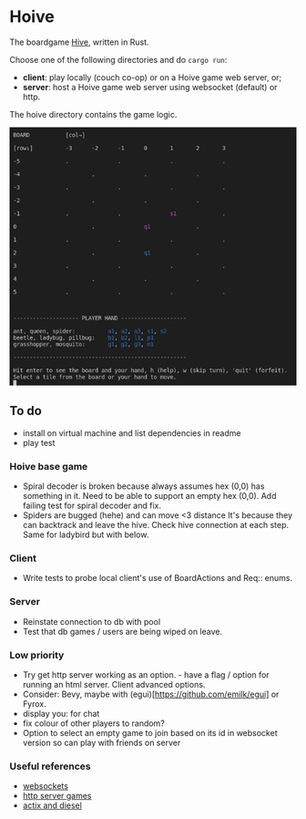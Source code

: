 # Hoive
The boardgame [Hive](https://en.wikipedia.org/wiki/Hive_(game)), written in Rust.

Choose one of the following directories and do `cargo run`:
- **client**: play locally (couch co-op) or on a Hoive game web server, or;
- **server**: host a Hoive game web server using websocket (default) or http.

The hoive directory contains the game logic.

![snapshot of the app](/misc/gameplay.png "snapshot of the app")

## To do

- install on virtual machine and list dependencies in readme
- play test

### Hoive base game
- Spiral decoder is broken because always assumes hex (0,0) has something in it. Need to be able to support an empty hex (0,0). Add failing test for spiral decoder and fix.
- Spiders are bugged (hehe) and can move <3 distance It's because they can backtrack and leave the hive. Check hive connection at each step. Same for ladybird but with below.


### Client

- Write tests to probe local client's use of BoardActions and Req:: enums.

### Server

- Reinstate connection to db with pool
- Test that db games / users are being wiped on leave.


### Low priority

- Try get http server working as an option. - have a flag / option for running an html server. Client advanced options.
- Consider: Bevy, maybe with (egui)[https://github.com/emilk/egui] or Fyrox.
- display you: for chat
- fix colour of other players to random?
- Option to select an empty game to join based on its id in websocket version so can play with friends on server


### Useful references
- [websockets](https://github.com/actix/examples/tree/99d0afde28d14a0b641ac52de821d79fa244d50a/websockets/echo)
- [http server games](https://github.com/vascokk/fullstack-rust/tree/main/server/src)
- [actix and diesel](https://fdeantoni.medium.com/rust-actix-diesel-sqlite-d67a1c3ef0e)


<!-- 
Things I wrote that no longer seem to apply:

- beetle rendering on stringboard is weird
- does pillbug sumoing need a bee check for either party? - I don't think this can ever happen given the other constraints
- Figure out how to turn (features on in submodules)[https://doc.rust-lang.org/cargo/reference/features.html] 

### "House rules"
Then it might be "fun" to add new animals in a non-standard version of the game e.g.:

* a centipede that can remove any adjacent (non-flying) animal permanently from that game (but then also dies), maybe also has limited moveset - moves like ladybird but with only 2 moves. Mosquitos copying centipede must die if used like centipede.
* a housefly that can move anywhere (including into small gaps an ant can't reach) for one turn (and then must fly back - if it can't return to its original spot, it dies for that game or is returned to player hand). Maybe it doesn't need to die or return, maybe it can fly freely but never land adjacent to bees or maybe even spiders so that you need to defend bee / other peices with spider. Maybe both are cool, I dunno.
* maybe other people have made custom hive peices that we can implement, search later.
 -->
